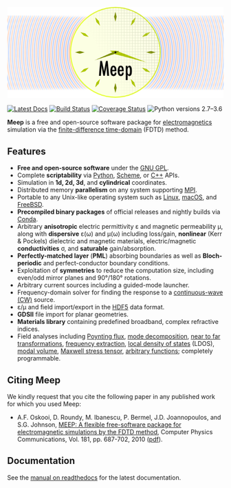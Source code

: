 ![](doc/docs/images/Meep-banner.png)

[![Latest Docs](https://readthedocs.org/projects/meep/badge/?version=latest)](http://meep.readthedocs.io/en/latest/)
[![Build Status](https://travis-ci.org/NanoComp/meep.svg?branch=master)](https://travis-ci.org/NanoComp/meep)
[![Coverage Status](https://coveralls.io/repos/github/stevengj/meep/badge.svg?branch=master)](https://coveralls.io/github/stevengj/meep?branch=master)
![Python versions 2.7–3.6](https://img.shields.io/badge/python-2.7%2C%203.4%2C%203.5%2C%203.6-brightgreen.svg)

**Meep** is a free and open-source software package for [electromagnetics](https://en.wikipedia.org/wiki/Electromagnetism) simulation via the [finite-difference time-domain](https://en.wikipedia.org/wiki/Finite-difference_time-domain_method) (FDTD) method.

## Features

-   **Free and open-source software** under the [GNU GPL](https://en.wikipedia.org/wiki/GNU_General_Public_License).
-   Complete **scriptability** via [Python](https://meep.readthedocs.io/en/latest/Python_Tutorials/Basics/), [Scheme](https://meep.readthedocs.io/en/latest/Scheme_Tutorials/Basics), or [C++](https://meep.readthedocs.io/en/master/C++_Tutorial/) APIs.
-   Simulation in **1d, 2d, 3d**, and **cylindrical** coordinates.
-   Distributed memory **parallelism** on any system supporting [MPI](https://en.wikipedia.org/wiki/MPI).
-   Portable to any Unix-like operating system such as [Linux](https://en.wikipedia.org/wiki/Linux), [macOS](https://en.wikipedia.org/wiki/macOS), and [FreeBSD](https://en.wikipedia.org/wiki/FreeBSD).
-   **Precompiled binary packages** of official releases and nightly builds via [Conda](https://meep.readthedocs.io/en/latest/Installation/#conda-packages).
-   Arbitrary **anisotropic** electric permittivity ε and magnetic permeability μ, along with **dispersive** ε(ω) and μ(ω) including loss/gain, **nonlinear** (Kerr & Pockels) dielectric and magnetic materials, electric/magnetic **conductivities** σ, and **saturable** gain/absorption.
-   **Perfectly-matched layer** (**PML**) absorbing boundaries as well as **Bloch-periodic** and perfect-conductor boundary conditions.
-   Exploitation of **symmetries** to reduce the computation size, including even/odd mirror planes and 90°/180° rotations.
-   Arbitrary current sources including a guided-mode launcher.
-   Frequency-domain solver for finding the response to a [continuous-wave (CW)](https://en.wikipedia.org/wiki/Continuous_wave) source.
-   ε/μ and field import/export in the [HDF5](https://en.wikipedia.org/wiki/HDF5) data format.
-   **GDSII** file import for planar geometries.
-   **Materials library** containing predefined broadband, complex refractive indices.
-   Field analyses including [Poynting flux](https://meep.readthedocs.io/en/latest/Python_Tutorials/Basics/#transmittance-spectrum-of-a-waveguide-bend), [mode decomposition](https://meep.readthedocs.io/en/latest/Python_Tutorials/Mode_Decomposition/), [near to far transformations](https://meep.readthedocs.io/en/latest/Python_Tutorials/Near_to_Far_Field_Spectra/), [frequency extraction](https://meep.readthedocs.io/en/latest/Python_Tutorials/Basics/#modes-of-a-ring-resonator), [local density of states](https://meep.readthedocs.io/en/latest/Python_Tutorials/Local_Density_of_States/) (LDOS), [modal volume](https://meep.readthedocs.io/en/latest/Python_User_Interface/#field-computations), [Maxwell stress tensor](https://meep.readthedocs.io/en/latest/Python_Tutorials/Optical_Forces/), [arbitrary functions](https://meep.readthedocs.io/en/latest/Field_Functions/); completely programmable.

## Citing Meep

We kindly request that you cite the following paper in any published work for which you used Meep:

- A.F. Oskooi, D. Roundy, M. Ibanescu, P. Bermel, J.D. Joannopoulos, and S.G. Johnson, [MEEP: A flexible free-software package for electromagnetic simulations by the FDTD method](http://dx.doi.org/doi:10.1016/j.cpc.2009.11.008), Computer Physics Communications, Vol. 181, pp. 687-702, 2010 ([pdf](http://ab-initio.mit.edu/~oskooi/papers/Oskooi10.pdf)).


## Documentation

See the [manual on readthedocs](https://meep.readthedocs.io/en/latest) for the latest documentation.


